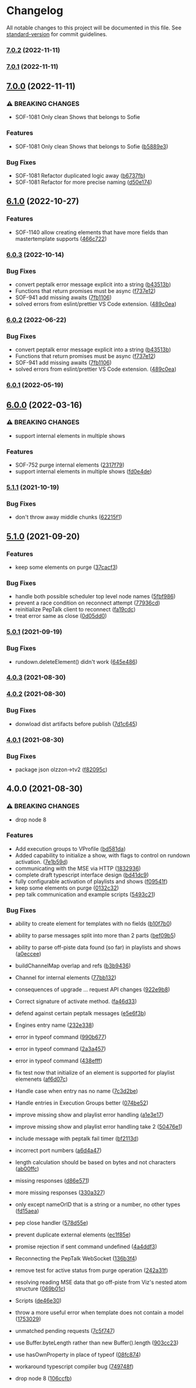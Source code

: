 # Changelog

All notable changes to this project will be documented in this file. See [standard-version](https://github.com/conventional-changelog/standard-version) for commit guidelines.

### [7.0.2](https://github.com/tv2/v-connection/compare/v7.0.1...v7.0.2) (2022-11-11)

### [7.0.1](https://github.com/tv2/v-connection/compare/v7.0.0...v7.0.1) (2022-11-11)

## [7.0.0](https://github.com/tv2/v-connection/compare/v6.1.0...v7.0.0) (2022-11-11)

### ⚠ BREAKING CHANGES

- SOF-1081 Only clean Shows that belongs to Sofie

### Features

- SOF-1081 Only clean Shows that belongs to Sofie ([b5889e3](https://github.com/tv2/v-connection/commit/b5889e34d776e36a064820b3ae66ced62c8aa126))

### Bug Fixes

- SOF-1081 Refactor duplicated logic away ([b6737fb](https://github.com/tv2/v-connection/commit/b6737fb64237313692453d0120d08299a44f9fc7))
- SOF-1081 Refactor for more precise naming ([d50e174](https://github.com/tv2/v-connection/commit/d50e174bf5452a80467255f9ed9f602c825869f5))

## [6.1.0](https://github.com/tv2/v-connection/compare/v6.0.3...v6.1.0) (2022-10-27)

### Features

- SOF-1140 allow creating elements that have more fields than mastertemplate supports ([466c722](https://github.com/tv2/v-connection/commit/466c7228efdda63e8229931dc4e507f4c85c5c51))

### [6.0.3](https://github.com/tv2/v-connection/compare/v6.0.1...v6.0.3) (2022-10-14)

### Bug Fixes

- convert peptalk error message explicit into a string ([b43513b](https://github.com/tv2/v-connection/commit/b43513b7ad4e5f1ea4bd2d449905504b3d80fa50))
- Functions that return promises must be async ([f737e12](https://github.com/tv2/v-connection/commit/f737e123aa5de2b3426258574d0203b04e75009b))
- SOF-941 add missing awaits ([7fb1106](https://github.com/tv2/v-connection/commit/7fb110683f9f5f570e97a446752b69ea3d41abc7))
- solved errors from eslint/prettier VS Code extension. ([489c0ea](https://github.com/tv2/v-connection/commit/489c0eaee84ed37524d33792e062208c326950a8))

### [6.0.2](https://github.com/tv2/v-connection/compare/v6.0.1...v6.0.2) (2022-06-22)

### Bug Fixes

- convert peptalk error message explicit into a string ([b43513b](https://github.com/tv2/v-connection/commit/b43513b7ad4e5f1ea4bd2d449905504b3d80fa50))
- Functions that return promises must be async ([f737e12](https://github.com/tv2/v-connection/commit/f737e123aa5de2b3426258574d0203b04e75009b))
- SOF-941 add missing awaits ([7fb1106](https://github.com/tv2/v-connection/commit/7fb110683f9f5f570e97a446752b69ea3d41abc7))
- solved errors from eslint/prettier VS Code extension. ([489c0ea](https://github.com/tv2/v-connection/commit/489c0eaee84ed37524d33792e062208c326950a8))

### [6.0.1](https://github.com/tv2/v-connection/compare/v6.0.0...v6.0.1) (2022-05-19)

## [6.0.0](https://github.com/tv2/v-connection/compare/v5.1.2...v6.0.0) (2022-03-16)

### ⚠ BREAKING CHANGES

- support internal elements in multiple shows

### Features

- SOF-752 purge internal elements ([2317f79](https://github.com/tv2/v-connection/commit/2317f79dd532aff28fc790ca093d6eeae90ad79c))
- support internal elements in multiple shows ([fd0e4de](https://github.com/tv2/v-connection/commit/fd0e4de9fd8d2c4255c4afd5eb8d59fa09534df1))

### [5.1.1](https://github.com/tv2/v-connection/compare/v5.1.0...v5.1.1) (2021-10-19)

### Bug Fixes

- don't throw away middle chunks ([62215f1](https://github.com/tv2/v-connection/commit/62215f1ea8733c0e00e65e146cae96a54528074b))

## [5.1.0](https://github.com/tv2/v-connection/compare/v5.0.1...v5.1.0) (2021-09-20)

### Features

- keep some elements on purge ([37cacf3](https://github.com/tv2/v-connection/commit/37cacf39348f2785b5aea6ed3468e99d5b2fa5b3))

### Bug Fixes

- handle both possible scheduler top level node names ([5fbf986](https://github.com/tv2/v-connection/commit/5fbf986c06aa7d34ca3fd7b212a5b2bac55359df))
- prevent a race condition on reconnect attempt ([77936cd](https://github.com/tv2/v-connection/commit/77936cdeac5dfb87218508bbc56f9800f5aac242))
- reinitialize PepTalk client to reconnect ([fa19cdc](https://github.com/tv2/v-connection/commit/fa19cdc3baab83a51525332d83c67e05dd805183))
- treat error same as close ([0d05dd0](https://github.com/tv2/v-connection/commit/0d05dd0bd3b874384fac49bcaf7dc7a89f6c4d4f))

### [5.0.1](https://github.com/tv2/v-connection/compare/v5.0.0...v5.0.1) (2021-09-19)

### Bug Fixes

- rundown.deleteElement() didn't work ([645e486](https://github.com/tv2/v-connection/commit/645e4868c1f84c7c423bf18b70f1979b7fdde967))

### [4.0.3](https://github.com/tv2/v-connection/compare/v4.0.2...v4.0.3) (2021-08-30)

### [4.0.2](https://github.com/tv2/v-connection/compare/v4.0.1...v4.0.2) (2021-08-30)

### Bug Fixes

- donwload dist artifacts before publish ([7d1c645](https://github.com/tv2/v-connection/commit/7d1c6452e1670e7e5c35278a849b19f3e6f0b063))

### [4.0.1](https://github.com/tv2/v-connection/compare/v4.0.0...v4.0.1) (2021-08-30)

### Bug Fixes

- package json olzzon->tv2 ([f82095c](https://github.com/tv2/v-connection/commit/f82095cef496811aec8813503d4aa91ba3565481))

## 4.0.0 (2021-08-30)

### ⚠ BREAKING CHANGES

- drop node 8

### Features

- Add execution groups to VProfile ([bd581da](https://github.com/olzzon/v-connection/commit/bd581da01ce80623dbfb3e46fb3176aca0f4267d))
- Added capability to initialize a show, with flags to control on rundown activation. ([7e1b59d](https://github.com/olzzon/v-connection/commit/7e1b59d681703641e1c4703d7dcbd974cfa519ca))
- communicating with the MSE via HTTP ([1832936](https://github.com/olzzon/v-connection/commit/1832936950a8cd7cfd92b3073a3fbe7afa389135))
- complete draft typescript interface design ([bd41dc9](https://github.com/olzzon/v-connection/commit/bd41dc9e668c19a644af0822de39c00f8c9f46d4))
- fully configurable activation of playlists and shows ([f09541f](https://github.com/olzzon/v-connection/commit/f09541f5a14c027f0b26725c3375dba29fd782c5))
- keep some elements on purge ([0132c32](https://github.com/olzzon/v-connection/commit/0132c328bbcaafadb71e057214481c497b466a3f))
- pep talk communication and example scripts ([5493c21](https://github.com/olzzon/v-connection/commit/5493c21ab1cc000b20fb5363034624dc289055ec))

### Bug Fixes

- ability to create element for templates with no fields ([b10f7b0](https://github.com/olzzon/v-connection/commit/b10f7b0d2bf281b3abd671eddd90e2248d5477a8))
- ability to parse messages split into more than 2 parts ([bef09b5](https://github.com/olzzon/v-connection/commit/bef09b58b1e579aaa62a792d23deed0db3b5207b))
- ability to parse off-piste data found (so far) in playlists and shows ([a0eccee](https://github.com/olzzon/v-connection/commit/a0ecceec41c62457b4c95d43008be4048933c9f0))
- buildChannelMap overlap and refs ([b3b9436](https://github.com/olzzon/v-connection/commit/b3b9436d720d4ef3b082836db7b62086885869ad))
- Channel for internal elements ([77bb132](https://github.com/olzzon/v-connection/commit/77bb132d7a6cea965426d947cf31679da3805e26))
- consequences of upgrade ... request API changes ([922e9b8](https://github.com/olzzon/v-connection/commit/922e9b89f7ea5cc447e3e26d6e85d1269083350c))
- Correct signature of activate method. ([fa46d33](https://github.com/olzzon/v-connection/commit/fa46d3324d129b4cd7bdbd19014dd8fd9d1e6682))
- defend against certain peptalk messages ([e5e6f3b](https://github.com/olzzon/v-connection/commit/e5e6f3b0971ad7ad1b484735585dc1480fa5801a))
- Engines entry name ([232e338](https://github.com/olzzon/v-connection/commit/232e33856787cf84caa768d280ad8a29a263f8e2))
- error in typeof command ([990b677](https://github.com/olzzon/v-connection/commit/990b677e20b5d0eb7756badcc714eb581c167bd2))
- error in typeof command ([2a3a457](https://github.com/olzzon/v-connection/commit/2a3a457c06d13c25e01c01bc67b9d94684c71d09))
- error in typeof command ([438efff](https://github.com/olzzon/v-connection/commit/438efff748121a8feb7583b2959f597d6a2278db))
- fix test now that initialize of an element is supported for playlist elemenets ([af6d07c](https://github.com/olzzon/v-connection/commit/af6d07c1d09d13bb34c8851a2caea4e5371c7e7b))
- Handle case when entry nas no name ([7c3d2be](https://github.com/olzzon/v-connection/commit/7c3d2bec0d2ac5eab1d143fa37b40559d7b26ddf))
- Handle entries in Execution Groups better ([074be52](https://github.com/olzzon/v-connection/commit/074be5252a8aa234eedefb6486f08005fafd255e))
- improve missing show and playlist error handling ([a1e3e17](https://github.com/olzzon/v-connection/commit/a1e3e1729505589178e846c271de2e72d4113230))
- improve missing show and playlist error handling take 2 ([50476e1](https://github.com/olzzon/v-connection/commit/50476e1a609fda86a0b59a21149c207cc1d5df03))
- include message with peptalk fail timer ([bf2113d](https://github.com/olzzon/v-connection/commit/bf2113dab9b860c60c6f9ecfac583184446da7b5))
- incorrect port numbers ([a6d4a47](https://github.com/olzzon/v-connection/commit/a6d4a47415035804909b0869d9b26f8cc183c574))
- length calculation should be based on bytes and not characters ([ab00ffc](https://github.com/olzzon/v-connection/commit/ab00ffcde5afb3a07b74f89449c3b44b2dc238ad))
- missing responses ([d86e571](https://github.com/olzzon/v-connection/commit/d86e57199298db61e86e869a8ac17d4fc58e4e36))
- more missing responses ([330a327](https://github.com/olzzon/v-connection/commit/330a3273213816f17a5d670cfd082a48d6cfcb79))
- only except nameOrID that is a string or a number, no other types ([fd15aea](https://github.com/olzzon/v-connection/commit/fd15aea65dc4f6cf3e7c6323b1d3412ca0f2b781))
- pep close handler ([578d55e](https://github.com/olzzon/v-connection/commit/578d55eeef8388c5e736db8de279f1e345adfba0))
- prevent duplicate external elements ([ec1f85e](https://github.com/olzzon/v-connection/commit/ec1f85e66673f5871748c785ed04c67efb30a373))
- promise rejection if sent command undefined ([4a4ddf3](https://github.com/olzzon/v-connection/commit/4a4ddf34b77046b2ac619c9fec2c5126087cccc4))
- Reconnecting the PepTalk WebSocket ([136b3f4](https://github.com/olzzon/v-connection/commit/136b3f477391697767ebe5d134fdd5506383661e))
- remove test for active status from purge operation ([242a31f](https://github.com/olzzon/v-connection/commit/242a31fb70746742ac6dc7a330e1e71d8979bfc2))
- resolving reading MSE data that go off-piste from Viz's nested atom structure ([069b01c](https://github.com/olzzon/v-connection/commit/069b01c46a479ecd58e069db538cc71276facb22))
- Scripts ([de46e30](https://github.com/olzzon/v-connection/commit/de46e30293445ed0713b4c7772f3ddd0a553e0b0))
- throw a more useful error when template does not contain a model ([1753029](https://github.com/olzzon/v-connection/commit/175302940f6ea6496d17567e83f419947c0289be))
- unmatched pending requests ([7c5f747](https://github.com/olzzon/v-connection/commit/7c5f747b98a52916d4de30414d1afffc367804f7))
- use Buffer.byteLength rather than new Buffer().length ([903cc23](https://github.com/olzzon/v-connection/commit/903cc236f493ed5608492ea609871cba80ce4e71))
- use hasOwnProperty in place of typeof ([08fc874](https://github.com/olzzon/v-connection/commit/08fc8748f084b2ee3a14058c44cf6dc591dd637a))
- workaround typescript compiler bug ([749748f](https://github.com/olzzon/v-connection/commit/749748f3364bf3e6ce81478ba7f739b2c9256922))

- drop node 8 ([106ccfb](https://github.com/olzzon/v-connection/commit/106ccfba428059766a50b74d06c1315b7c64e6d0))

